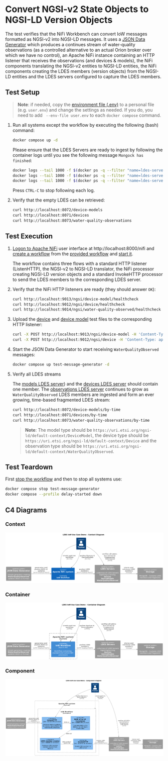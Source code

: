 # Convert NGSI-v2 State Objects to NGSI-LD Version Objects
The test verifies that the NiFi Workbench can convert IoW messages formatted as NGSI-v2 into NGSI-LD messages. It uses a [JSON Data Generator](https://github.com/Informatievlaanderen/VSDS-LDES-E2E-message-generator/README.md) which produces a continues stream of water-quality observations (as a controlled alternative to an actual Orion broker over which we have no control), an Apache NiFi instance containing an HTTP listener that receives the observations (and devices & models), the NiFi components translating the NGSI-v2 entities to NGSI-LD entities, the NiFi components creating the LDES members (version objects) from the NGSI-LD entities and the LDES servers configured to capture the LDES members.

## Test Setup
> **Note**: if needed, copy the [environment file (.env)](./.env) to a personal file (e.g. `user.env`) and change the settings as needed. If you do, you need to add ` --env-file user.env` to each `docker compose` command.

1. Run all systems except the workflow by executing the following (bash) command:
    ```bash
    docker compose up -d
    ```
    Please ensure that the LDES Servers are ready to ingest by following the container logs until you see the following message `Mongock has finished`:
    ```bash
    docker logs --tail 1000 -f $(docker ps -q --filter "name=ldes-server-models$")
    docker logs --tail 1000 -f $(docker ps -q --filter "name=ldes-server-devices$")
    docker logs --tail 1000 -f $(docker ps -q --filter "name=ldes-server-observations$")
    ```
    Press `CTRL-C` to stop following each log.

2. Verify that the empty LDES can be retrieved:
    ```bash
    curl http://localhost:8072/device-models
    curl http://localhost:8071/devices
    curl http://localhost:8073/water-quality-observations
    ```

## Test Execution
1. [Logon to Apache NiFi](../../_nifi-workbench/README.md#logon-to-apache-nifi) user interface at http://localhost:8000/nifi and [create a workflow](../../_nifi-workbench/README.md#create-a-workflow) from the [provided workflow](./nifi-workflow.json) and [start it](../../_nifi-workbench/README.md#start-a-workflow).

    The workflow contains three flows with a standard HTTP listener (ListenHTTP), the NGSI-v2 to NGSI-LD translator, the NiFi processor creating NGSI-LD version objects and a standard InvokeHTTP processor to send the LDES members to the corresponding LDES server.

2. Verify that the NiFi HTTP listeners are ready (they should answer `OK`):
    ```bash
    curl http://localhost:9013/ngsi/device-model/healthcheck
    curl http://localhost:9012/ngsi/device/healthcheck
    curl http://localhost:9014/ngsi/water-quality-observed/healthcheck
    ```

3. Upload the [device](./data/device.json) and [device model](./data/device-model.json) test files to the corresponding HTTP listener:
    ```bash
    curl -X POST http://localhost:9013/ngsi/device-model -H 'Content-Type: application/json' -d '@data/device-model.json' 
    curl -X POST http://localhost:9012/ngsi/device -H 'Content-Type: application/json' -d '@data/device.json'
    ```

4. Start the JSON Data Generator to start receiving `WaterQualityObserved` messages:
    ```bash
    docker compose up test-message-generator -d
    ```

5. Verify all LDES streams 

    The [models LDES server](http://localhost:8072/models/by-time)) and the [devices LDES server](http://localhost:8071/devices/by-time) should contain one member. The [observations LDES server](http://localhost:8073/observations/by-time) continues to grow as `WaterQualityObserved` LDES members are ingested and form an ever growing, time-based fragmented LDES stream:
    ```bash
    curl http://localhost:8072/device-models/by-time
    curl http://localhost:8071/devices/by-time
    curl http://localhost:8073/water-quality-observations/by-time
    ```

    > **Note**: The model type should be `https://uri.etsi.org/ngsi-ld/default-context/DeviceModel`, the device type should be `https://uri.etsi.org/ngsi-ld/default-context/Device` and the observation type should be `https://uri.etsi.org/ngsi-ld/default-context/WaterQualityObserved`.


## Test Teardown
First [stop the workflow](../../_nifi-workbench/README.md#stop-a-workflow) and then to stop all systems use:
```bash
docker compose stop test-message-generator
docker compose --profile delay-started down
```

## C4 Diagrams

### Context
![context](./artwork/demo-ldes-server.context.png)

### Container
![container](./artwork/demo-ldes-server.container.png)

### Component
![component](./artwork/demo-ldes-server.component.png)

